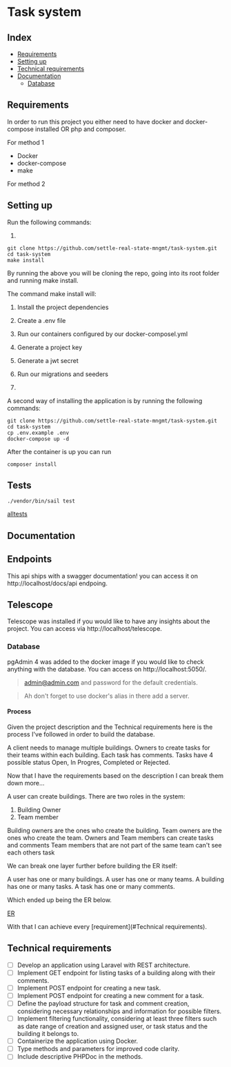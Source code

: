 # Task system

## Index

- [Requirements](#Requeriments)
- [Setting up](#Setting-up)
- [Technical requirements](#Technical-requirements)
- [Documentation](#Documentation)
	- [Database](#Database)

## Requirements


In order to run this project you either need to have docker and docker-compose installed OR php and composer.

For method 1

- Docker
- docker-compose
- make

For method 2


## Setting up

Run the following commands:

1.
```
git clone https://github.com/settle-real-state-mngmt/task-system.git
cd task-system
make install
```

By running the above you will be cloning the repo, going into its root folder and running make install.

The command make install will:

1. Install the project dependencies
2. Create a .env file
3. Run our containers configured by our docker-composel.yml
4. Generate a project key
5. Generate a jwt secret
6. Run our migrations and seeders

2.
A second way of installing the application is by running the following commands:

```
git clone https://github.com/settle-real-state-mngmt/task-system.git
cd task-system
cp .env.example .env
docker-compose up -d
```

After the container is up you can run

```
composer install
```

## Tests

```
./vendor/bin/sail test
```

[alltests](alltests.jpg)


## Documentation

## Endpoints

This api ships with a swagger documentation! you can access it on http://localhost/docs/api endpoing.

## Telescope

Telescope was installed if you would like to have any insights about the project. You can access via  http://localhost/telescope.

### Database

pgAdmin 4 was added to the docker image if you would like to check anything with the database. You can access on  http://localhost:5050/.

> admin@admin.com and password for the default credentials.

> Ah don't forget to use docker's alias in there add a server.

#### Process
Given the project description and the Technical requirements here is the process I've followed in order to build the database.

A client needs to manage multiple buildings.
Owners to create tasks for their teams within each building.
Each task has comments.
Tasks have 4 possible status Open, In Progres, Completed or Rejected.

Now that I have the requirements based on the description I can break them down more...

A user can create buildings.
There are two roles in the system:
1. Building Owner
2. Team member

Building owners are the ones who create the building.
Team owners are the ones who create the team.
Owners and Team members can create tasks and comments
Team members that are not part of the same team can't see each others task

We can break one layer further before building the ER itself:

A user has one or many buildings.
A user has one or many teams.
A building has one or many tasks.
A task has one or many comments.

Which ended up being the ER below.

[ER](ER.jpg)

With that I can achieve every [requirement](#Technical requirements).

## Technical requirements

- [ ] Develop an application using Laravel with REST architecture.
- [ ] Implement GET endpoint for listing tasks of a building along with their comments.
- [ ] Implement POST endpoint for creating a new task.
- [ ] Implement POST endpoint for creating a new comment for a task.
- [ ] Define the payload structure for task and comment creation, considering necessary relationships and information for possible filters.
- [ ] Implement filtering functionality, considering at least three filters such as date range of creation and assigned user, or task status and the building it belongs to.
- [ ] Containerize the application using Docker. 
- [ ] Type methods and parameters for improved code clarity. 
- [ ] Include descriptive PHPDoc in the methods.
